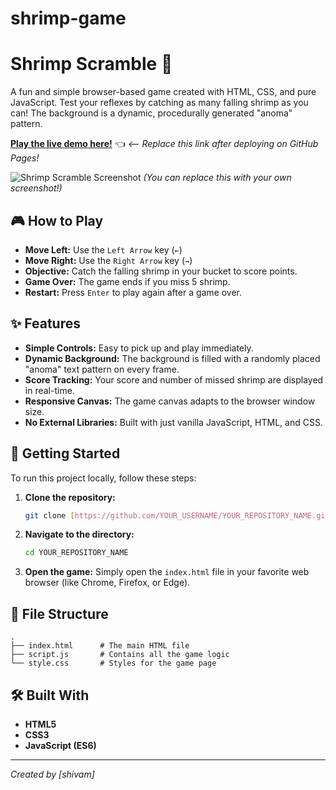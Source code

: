 # shrimp-game
# Shrimp Scramble 🦐

A fun and simple browser-based game created with HTML, CSS, and pure JavaScript. Test your reflexes by catching as many falling shrimp as you can! The background is a dynamic, procedurally generated "anoma" pattern.

**[Play the live demo here!](https://YOUR_USERNAME.github.io/YOUR_REPOSITORY_NAME/)** 👈 *<-- Replace this link after deploying on GitHub Pages!*

![Shrimp Scramble Screenshot](https://i.imgur.com/8aZ0q3g.png)
*(You can replace this with your own screenshot!)*

## 🎮 How to Play

* **Move Left:** Use the `Left Arrow` key (`←`)
* **Move Right:** Use the `Right Arrow` key (`→`)
* **Objective:** Catch the falling shrimp in your bucket to score points.
* **Game Over:** The game ends if you miss 5 shrimp.
* **Restart:** Press `Enter` to play again after a game over.

## ✨ Features

* **Simple Controls:** Easy to pick up and play immediately.
* **Dynamic Background:** The background is filled with a randomly placed "anoma" text pattern on every frame.
* **Score Tracking:** Your score and number of missed shrimp are displayed in real-time.
* **Responsive Canvas:** The game canvas adapts to the browser window size.
* **No External Libraries:** Built with just vanilla JavaScript, HTML, and CSS.

## 🚀 Getting Started

To run this project locally, follow these steps:

1.  **Clone the repository:**
    ```bash
    git clone [https://github.com/YOUR_USERNAME/YOUR_REPOSITORY_NAME.git](https://github.com/YOUR_USERNAME/YOUR_REPOSITORY_NAME.git)
    ```
2.  **Navigate to the directory:**
    ```bash
    cd YOUR_REPOSITORY_NAME
    ```
3.  **Open the game:**
    Simply open the `index.html` file in your favorite web browser (like Chrome, Firefox, or Edge).

## 📂 File Structure

```
.
├── index.html      # The main HTML file
├── script.js       # Contains all the game logic
└── style.css       # Styles for the game page
```

## 🛠️ Built With

* **HTML5**
* **CSS3**
* **JavaScript (ES6)**

---
*Created by [shivam]*
